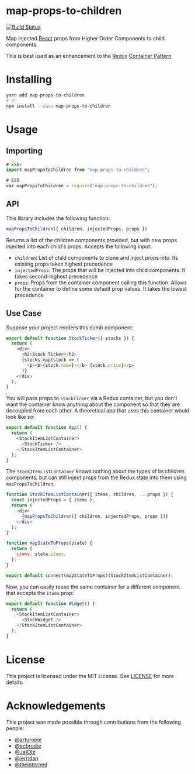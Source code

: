 # map-props-to-children

[![Build Status](https://travis-ci.org/nulogy/map-props-to-children.svg?branch=master)](https://travis-ci.org/nulogy/map-props-to-children)

Map injected [React](https://github.com/facebook/react) props from Higher Order Components to child components.

This is best used as an enhancement to the [Redux](https://github.com/reactjs/redux) [Container Pattern](https://medium.com/@dan_abramov/smart-and-dumb-components-7ca2f9a7c7d0).

# Installing

```sh
yarn add map-props-to-children
# Or
npm install --save map-props-to-children
```

# Usage

## Importing

```javascript
# ES6+
import mapPropsToChildren from "map-props-to-children";

# ES5
var mapPropsToChildren = require("map-props-to-children");
```

## API

This library includes the following function:

```javascript
mapPropsToChildren({ children, injectedProps, props })
```

Returns a list of the children components provided, but with new props injected into each child's props. Accepts the following input:

- `children`: List of child components to clone and inject props into. Its existing props takes highest precedence
- `injectedProps`: The props that will be injected into child components. It takes second-highest precedence
- `props`: Props from the container component calling this function. Allows for the container to define some default prop values. It takes the lowest precedence

## Use Case

Suppose your project renders this dumb component:

```javascript
export default function StockTicker({ stocks }) {
  return (
    <div>
      <h2>Stock Ticker</h2>
      {stocks.map(stock => (
        <p><b>{stock.name}:</b> {stock.price}</p>
      )}
    </div>
  );
}
```

You will pass props to `StockTicker` via a Redux container, but you don't want the container know anything about the component so that they are decoupled from each other. A theoretical app that uses this container would look like so:

```javascript
export default function App() {
  return (
    <StockItemListContainer>
      <StockTicker />
    </StockItemListContainer>
  );
}
```

The `StockItemListContainer` knows nothing about the types of its children components, but can still inject props from the Redux state into them using `mapPropsToChildren`:

```javascript
function StockItemListContainer({ items, children, ...props }) {
  const injectedProps = { items };
  return (
    <div>
      {mapPropsToChildren({ children, injectedProps, props })}
    </div>
  );
}

function mapStateToProps(state) {
  return {
    items: state.items,
  };
}

export default connect(mapStateToProps)(StockItemListContainer);
```

Now, you can easily reuse the same container for a different component that accepts the `items` prop:

```javascript
export default function Widget() {
  return (
    <StockItemListContainer>
      <StockWidget />
    </StockItemListContainer>
  );
}
```

# License

This project is licensed under the MIT License. See [LICENSE](LICENSE) for more details.

# Acknowledgements

This project was made possible through contributions from the following people:

- [@arturopie](https://github.com/arturopie)
- [@ecbrodie](https://github.com/ecbrodie)
- [@JaKXz](https://github.com/JaKXz)
- [@jerridan](https://github.com/jerridan)
- [@theinterned](https://github.com/theinterned)
